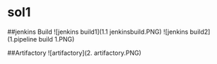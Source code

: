 # sol1

##jenkins Build
![jenkins build1](1.1 jenkinsbuild.PNG)
![jenkins build2](1.pipeline build 1.PNG)

##Artifactory
![artifactory](2. artifactory.PNG)
